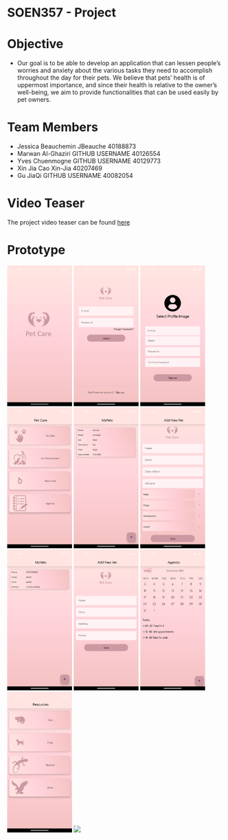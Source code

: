 # SOEN357 - Project

# Objective
- Our goal is to be able to develop an application that can lessen people’s worries and anxiety
about the various tasks they need to accomplish throughout the day for their pets. We
believe that pets’ health is of uppermost importance, and since their health is relative to the
owner’s well-being, we aim to provide functionalities that can be used easily by pet owners.

# Team Members
- Jessica Beauchemin JBeauche 40188873
- Marwan Al-Ghaziri GITHUB USERNAME 40126554
- Yves Chuenmogne GITHUB USERNAME 40129773
- Xin Jia Cao Xin-Jia 40207469
- Gu JiaQi GITHUB USERNAME 40082054

# Video Teaser
The project video teaser can be found [here](https://drive.google.com/file/d/1Zqesgnaz9q8Uc70osxeLAhhyAgAL2Az1/view?usp=sharing)

# Prototype
<img src="Prototype Screenshots/OpeningView.png" width="30%"></img> 
<img src="Prototype Screenshots/login.png" width="30%"></img>
<img src="Prototype Screenshots/signup.png" width="30%"></img>
<img src="Prototype Screenshots/home.png" width="30%"></img>
<img src="Prototype Screenshots/MyPets.png" width="30%"></img>
<img src="Prototype Screenshots/AddNewPet.png" width="30%"></img>
<img src="Prototype Screenshots/MyVets.png" width="30%"></img>
<img src="Prototype Screenshots/AddNewVet.png" width="30%"></img>
<img src="Prototype Screenshots/Agenda.png" width="30%"></img>
<img src="Prototype Screenshots/Resources.png" width="30%"></img>
<img src="Prototype Screenshots/ResourcesCat.png" width="30%"></img>
